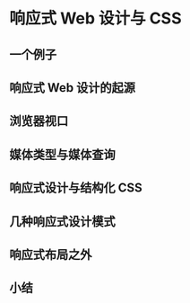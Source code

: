 # 响应式 Web 设计与 CSS

## 一个例子

## 响应式 Web 设计的起源

## 浏览器视口

## 媒体类型与媒体查询

## 响应式设计与结构化 CSS

## 几种响应式设计模式

## 响应式布局之外

## 小结
